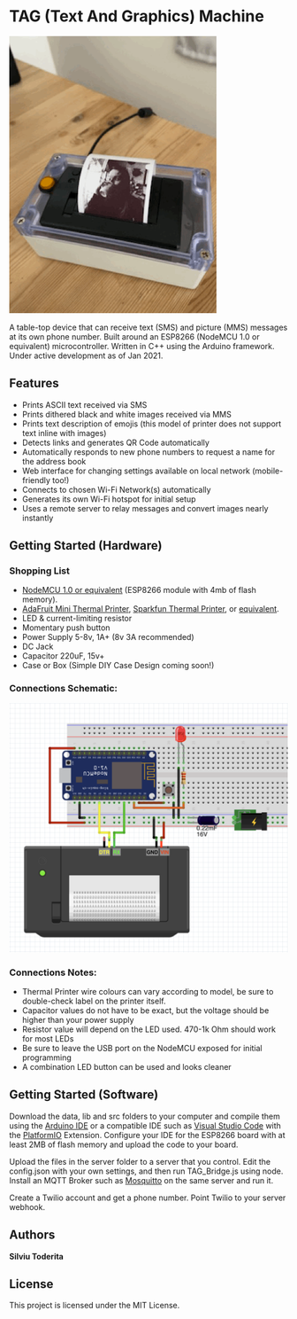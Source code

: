 # TAG (Text And Graphics) Machine
![Animated GIF of TAG Machine](https://github.com/silviu-toderita/TAG_Machine/blob/master/docs/Animated.gif?raw=true)

A table-top device that can receive text (SMS) and picture (MMS) messages at its own phone number. Built around an ESP8266 (NodeMCU 1.0 or equivalent) microcontroller. Written in C++ using the Arduino framework. Under active development as of Jan 2021. 

## Features

- Prints ASCII text received via SMS
- Prints dithered black and white images received via MMS
- Prints text description of emojis (this model of printer does not support text inline with images)
- Detects links and generates QR Code automatically
- Automatically responds to new phone numbers to request a name for the address book
- Web interface for changing settings available on local network (mobile-friendly too!)
- Connects to chosen Wi-Fi Network(s) automatically
- Generates its own Wi-Fi hotspot for initial setup
- Uses a remote server to relay messages and convert images nearly instantly

## Getting Started (Hardware)

### Shopping List
* [NodeMCU 1.0 or equivalent](https://www.aliexpress.com/wholesale?catId=0&initiative_id=SB_20200607165641&SearchText=nodemcu) (ESP8266 module with 4mb of flash memory).
* [AdaFruit Mini Thermal Printer](https://www.adafruit.com/product/597), [Sparkfun Thermal Printer](https://www.sparkfun.com/products/14970), or [equivalent](https://www.aliexpress.com/item/4000670706301.html?spm=a2g0o.productlist.0.0.6f64c49bIuD0cf&algo_pvid=21e71930-b292-4d6e-b394-f049cdb62eff&algo_expid=21e71930-b292-4d6e-b394-f049cdb62eff-9&btsid=0ab50f6115915778964662640e4af4&ws_ab_test=searchweb0_0,searchweb201602_,searchweb201603_).
* LED & current-limiting resistor
* Momentary push button
* Power Supply 5-8v, 1A+ (8v 3A recommended)
* DC Jack
* Capacitor 220uF, 15v+
* Case or Box (Simple DIY Case Design coming soon!)

### Connections Schematic:

![TAG Machine Schematic](https://github.com/silviu-toderita/TAG_Machine/blob/master/docs/Schematic.png?raw=true)

### Connections Notes:
- Thermal Printer wire colours can vary according to model, be sure to double-check label on the printer itself.
- Capacitor values do not have to be exact, but the voltage should be higher than your power supply
- Resistor value will depend on the LED used. 470-1k Ohm should work for most LEDs
- Be sure to leave the USB port on the NodeMCU exposed for initial programming
- A combination LED button can be used and looks cleaner


## Getting Started (Software)

Download the data, lib and src folders to your computer and compile them using the [Arduino IDE](https://www.arduino.cc/en/Main/Software) or a compatible IDE such as [Visual Studio Code](https://code.visualstudio.com/) with the [PlatformIO](https://platformio.org/) Extension. Configure your IDE for the ESP8266 board with at least 2MB of flash memory and upload the code to your board.  

Upload the files in the server folder to a server that you control. Edit the config.json with your own settings, and then run TAG_Bridge.js using node. Install an MQTT Broker such as [Mosquitto](https://mosquitto.org/) on the same server and run it. 

Create a Twilio account and get a phone number. Point Twilio to your server webhook. 





## Authors

**Silviu Toderita**

## License

This project is licensed under the MIT License.
